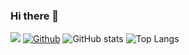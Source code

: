 ### Hi there 👋

<!--
**yuto-moriizumi/yuto-moriizumi** is a ✨ _special_ ✨ repository because its `README.md` (this file) appears on your GitHub profile.

Here are some ideas to get you started:

- 🔭 I’m currently working on ...
- 🌱 I’m currently learning ...
- 👯 I’m looking to collaborate on ...
- 🤔 I’m looking for help with ...
- 💬 Ask me about ...
- 📫 How to reach me: ...
- 😄 Pronouns: ...
- ⚡ Fun fact: ...
-->

![](https://visitor-badge.laobi.icu/badge?page_id=yuto-moriizumi.yuto-moriizumi)
[![Github](https://img.shields.io/github/followers/yuto-moriizumi?label=Follow&style=social)](https://github.com/yuto-moriizumi)
![GitHub stats](https://github-readme-stats.vercel.app/api?username=yuto-moriizumi&show_icons=true&theme=tokyonight)
![Top Langs](https://github-readme-stats.vercel.app/api/top-langs/?username=yuto-moriizumi&theme=tokyonight)
